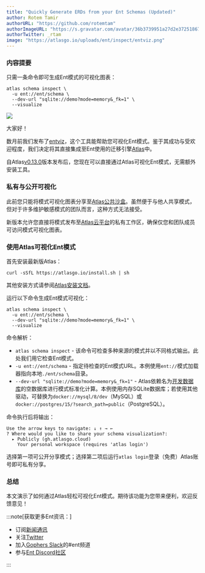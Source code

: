 ```yaml
---
title: "Quickly Generate ERDs from your Ent Schemas (Updated)" 
author: Rotem Tamir
authorURL: "https://github.com/rotemtam"
authorImageURL: "https://s.gravatar.com/avatar/36b3739951a27d2e37251867b7d44b1a?s=80"
authorTwitter: _rtam
image: "https://atlasgo.io/uploads/ent/inspect/entviz.png"
---
```


### 内容提要

只需一条命令即可生成Ent模式的可视化图表：

```
atlas schema inspect \
  -u ent://ent/schema \
  --dev-url "sqlite://demo?mode=memory&_fk=1" \
  --visualize
```

![](https://entgo.io/images/assets/erd/edges-quick-summary.png)

大家好！

数月前我们发布了[entviz](/blog/2023/01/26/visualizing-with-entviz)，这个工具能帮助您可视化Ent模式。鉴于其成功与受欢迎程度，我们决定将其直接集成至Ent使用的迁移引擎[Atlas](https://atlasgo.io)中。

自Atlas[v0.13.0](https://atlasgo.io/blog/2023/08/06/atlas-v-0-13)版本发布后，您现在可以直接通过Atlas可视化Ent模式，无需额外安装工具。

### 私有与公开可视化

此前您只能将模式可视化图表分享至[Atlas公共沙盒](https://gh.atlasgo.cloud/explore)。虽然便于与他人共享模式，但对于许多维护敏感模式的团队而言，这种方式无法接受。

新版本允许您直接将模式发布至[Atlas云平台](https://atlasgo.cloud)的私有工作区，确保仅您和团队成员可访问模式可视化图表。

### 使用Atlas可视化Ent模式

首先安装最新版Atlas：

```
curl -sSfL https://atlasgo.io/install.sh | sh
```

其他安装方式请参阅[Atlas安装文档](https://atlasgo.io/getting-started#installation)。

运行以下命令生成Ent模式可视化：

```
atlas schema inspect \
  -u ent://ent/schema \
  --dev-url "sqlite://demo?mode=memory&_fk=1" \
  --visualize
```

命令解析：

* `atlas schema inspect` - 该命令可检查多种来源的模式并以不同格式输出。此处我们用它检查Ent模式。
* `-u ent://ent/schema` - 指定待检查的Ent模式URL。本例使用`ent://`模式加载器指向本地`./ent/schema`目录。
* `--dev-url "sqlite://demo?mode=memory&_fk=1"` - Atlas依赖名为[开发数据库](https://atlasgo.io/concepts/dev-database)的空数据库进行模式标准化计算。本例使用内存SQLite数据库；若使用其他驱动，可替换为`docker://mysql/8/dev`（MySQL）或`docker://postgres/15/?search_path=public`（PostgreSQL）。

命令执行后将输出：

```text
Use the arrow keys to navigate: ↓ ↑ → ←
? Where would you like to share your schema visualization?:
  ▸ Publicly (gh.atlasgo.cloud)
    Your personal workspace (requires 'atlas login')
```

选择第一项可公开分享模式；选择第二项后运行`atlas login`登录（免费）Atlas账号即可私有分享。

### 总结

本文演示了如何通过Atlas轻松可视化Ent模式。期待该功能为您带来便利，欢迎反馈意见！

:::note[获取更多Ent资讯：]

- 订阅[新闻通讯](https://entgo.substack.com/)
- 关注[Twitter](https://twitter.com/entgo_io)
- 加入[Gophers Slack](https://entgo.io/docs/slack)的#ent频道
- 参与[Ent Discord社区](https://discord.gg/qZmPgTE6RX)

:::